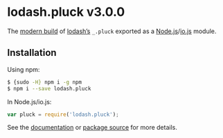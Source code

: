 # lodash.pluck v3.0.0

The [modern build](https://github.com/lodash/lodash/wiki/Build-Differences) of [lodash’s](https://lodash.com/) `_.pluck` exported as a [Node.js](http://nodejs.org/)/[io.js](https://iojs.org/) module.

## Installation

Using npm:

```bash
$ {sudo -H} npm i -g npm
$ npm i --save lodash.pluck
```

In Node.js/io.js:

```js
var pluck = require('lodash.pluck');
```

See the [documentation](https://lodash.com/docs#pluck) or [package source](https://github.com/lodash/lodash/blob/3.0.0-npm-packages/lodash.pluck) for more details.

